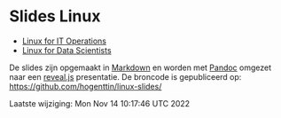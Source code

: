 # Slides Linux

- [Linux for IT Operations](linux-ops.html)
- [Linux for Data Scientists](linux-ds.html)

De slides zijn opgemaakt in [Markdown](https://guides.github.com/features/mastering-markdown/) en worden met [Pandoc](https://pandoc.org/) omgezet naar een [reveal.js](https://revealjs.com/) presentatie. De broncode is gepubliceerd op: <https://github.com/hogenttin/linux-slides/>

Laatste wijziging: Mon Nov 14 10:17:46 UTC 2022